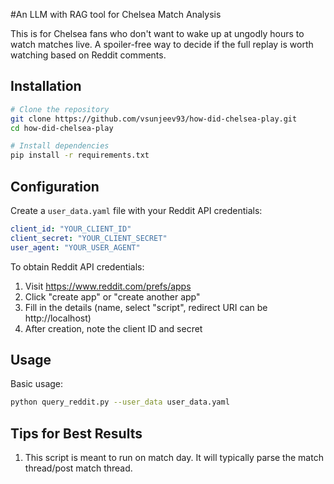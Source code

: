 #An LLM with RAG tool for Chelsea Match Analysis

This is for Chelsea fans who don't want to wake up at ungodly hours to watch matches live. A spoiler-free way to decide if the full replay is worth watching based on Reddit comments. 


## Installation

```bash
# Clone the repository
git clone https://github.com/vsunjeev93/how-did-chelsea-play.git
cd how-did-chelsea-play

# Install dependencies
pip install -r requirements.txt
```

## Configuration

Create a `user_data.yaml` file with your Reddit API credentials:

```yaml
client_id: "YOUR_CLIENT_ID"
client_secret: "YOUR_CLIENT_SECRET"
user_agent: "YOUR_USER_AGENT"
```

To obtain Reddit API credentials:
1. Visit https://www.reddit.com/prefs/apps
2. Click "create app" or "create another app"
3. Fill in the details (name, select "script", redirect URI can be http://localhost)
4. After creation, note the client ID and secret

## Usage

Basic usage:

```bash
python query_reddit.py --user_data user_data.yaml
```


## Tips for Best Results

1. This script is meant to run on match day. It will typically parse the match thread/post match thread.
